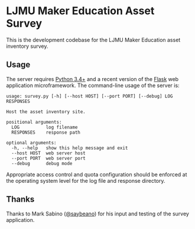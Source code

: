 # LJMU Maker Education Asset Survey

This is the development codebase for the LJMU Maker Education asset inventory survey.  

## Usage

The server requires [Python 3.4+](http://python.org/) and a recent version of the [Flask](http://http://flask.pocoo.org) web application microframework.  The command-line usage of the server is:

```
usage: survey.py [-h] [--host HOST] [--port PORT] [--debug] LOG RESPONSES

Host the asset inventory site.

positional arguments:
  LOG          log filename
  RESPONSES    response path

optional arguments:
  -h, --help   show this help message and exit
  --host HOST  web server host
  --port PORT  web server port
  --debug      debug mode
```

Appropriate access control and quota configuration should be enforced at the operating system level for the log file and response directory.

## Thanks

Thanks to Mark Sabino ([@saybeano](http://twitter.com/saybeano)) for his input and testing of the survey application.

